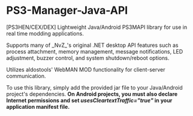 # PS3-Manager-Java-API
<p>[PS3HEN/CEX/DEX] Lightweight Java/Android PS3MAPI library for use in real time modding applications.</p>
<p>Supports many of _NvZ_'s original .NET desktop API features such as process attachment, memory management, message notifications, LED adjustment, buzzer control, and system shutdown/reboot options.</p>
<p>Utilizes aldostools' WebMAN MOD functionality for client-server communication.</p>
<p>To use this library, simply add the provided jar file to your Java/Android project's dependencies. <strong>On Android projects, you must also declare Internet permissions and set <em>usesCleartextTraffic="true"</em> in your application manifest file.</strong></p>

